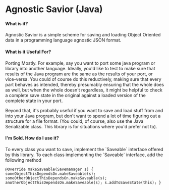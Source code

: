 # Agnostic Savior (Java)

#### What is it?

Agnostic Savior is a simple scheme for saving and loading Object Oriented data in a programming language agnostic JSON
format.

#### What is it Useful For?

Porting Mostly. For example, say you want to port some java program or library into another language. Ideally, you'd
like to test to make sure that results of the Java program are the same as the results of your port, or vice-versa. You
could of course do this reductively, making sure that every part behaves as intended, thereby presumably ensuring that
the whole does as well, but when the whole doesn't regardless, it might be helpful to check a complete save state in the
original against a loaded version of the complete state in your port.

Beyond that, it's probably useful if you want to save and load stuff from and into your Java program, but don't want to
spend a lot of time figuring out a structure for a file format. (You could, of course, also use the Java Serializable
class. This library is for situations where you'd prefer not to).

#### I'm Sold. How do I use it?

To every class you want to save, implement the \`Saveable\` interface offered by this library. To each class
implementing the \`Saveable\` interface, add the following method

`@Override makeSaveable(Savemanager s) { someObjectThisDependsOn.makeSaveable(s); someOtherObjectThisDependsOn.makeSaveable(s); anotherObjectThisDependsOn.makeSaveable(s); s.addToSaveState(this); }`
